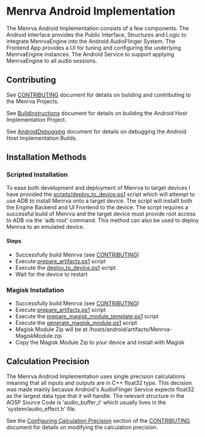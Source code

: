 # Menrva Android Implementation
The Menrva Android Implementation consists of a few components.  The Android Interface provides the Public Interface, Structures and Logic to integrate MenrvaEngine into the Android AudioFlinger System.  The Frontend App provides a UI for tuning and configuring the underlying MenrvaEngine instances.  The Android Service to support applying MenrvaEngine to all audio sessions.

## Contributing
See [CONTRIBUTING](../../docs/CONTRIBUTING.md) document for details on building and contributing to the Menrva Projects.

See [BuildInstructions](docs/BuildInstructions.md) document for details on building the Android Host Implementation Project.

See [AndroidDebugging](docs/AndroidDebugging.md) document for details on debugging the Android Host Implementation Builds.

## Installation Methods

### Scripted Installation
To ease both development and deployment of Menrva to target devices I have provided the [scripts/deploy_to_device.ps1](scripts/deploy_to_device.ps1) script which will attempt to use ADB to install Menrva onto a target device.  The script will installl both the Engine Backend and UI Frontend to the device.  The script requires a successful build of Menrva and the target device must provide root access to ADB via the 'adb root' command.  This method can also be used to deploy Menrva to an emulated device.

#### Steps
  - Successfully build Menrva (see [CONTRIBUTING](../../docs/CONTRIBUTING.md))
  - Execute [prepare_artifacts.ps1](scripts/prepare_artifacts.ps1) script
  - Execute the [deploy_to_device.ps1](scripts/deploy_to_device.ps1) script
  - Wait for the device to restart

### Magisk Installation
  - Successfully build Menrva (see [CONTRIBUTING](../../docs/CONTRIBUTING.md))
  - Execute [prepare_artifacts.ps1](scripts/prepare_artifacts.ps1) script
  - Execute the [prepare_magisk_module_template.ps1](scripts/prepare_magisk_module_template.ps1) script
  - Execute the [generate_magisk_module.ps1](scripts/generate_magisk_module.ps1) script
  - Magisk Module Zip will be at /hosts/android/artifacts/Menrva-MagiskModule.zip
  - Copy the Magisk Module Zip to your device and install with Magisk

## Calculation Precision
The Menrva Android Implementation uses single precision calculations meaning that all inputs and outputs are in C++ float32 type.  This decision was made mainly because Android's AudioFlinger Service expects float32 as the largest data type that it will handle.  The relevant structure in the AOSP Source Code is 'audio_buffer_t' which usually lives in the 'system/audio_effect.h' file.

See the [Configuring Calculation Precision](../../docs/CONTRIBUTING.md#configuring-calculation-precision) section of the [CONTRIBUTING](../../docs/CONTRIBUTING.md) document for details on modifying the calculation precision.

